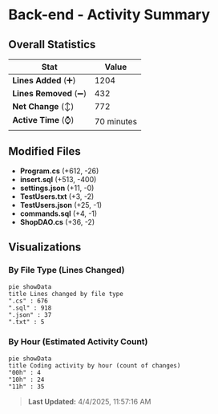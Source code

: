 # Back-end - Activity Summary 

## Overall Statistics

| Stat                   | Value                                                             |
| ---------------------- | ----------------------------------------------------------------- |
| **Lines Added** (➕)   | 1204                                          |
| **Lines Removed** (➖) | 432                                        |
| **Net Change** (↕)    | 772                |
| **Active Time** (⌚)   | 70 minutes |


## Modified Files
- **Program.cs** (+612, -26)
- **insert.sql** (+513, -400)
- **settings.json** (+11, -0)
- **TestUsers.txt** (+3, -2)
- **TestUsers.json** (+25, -1)
- **commands.sql** (+4, -1)
- **ShopDAO.cs** (+36, -2)

## Visualizations

### By File Type (Lines Changed)

```mermaid
pie showData
title Lines changed by file type
".cs" : 676
".sql" : 918
".json" : 37
".txt" : 5
```

### By Hour (Estimated Activity Count)

```mermaid
pie showData
title Coding activity by hour (count of changes)
"00h" : 4
"10h" : 24
"11h" : 35
```


> **Last Updated:** 4/4/2025, 11:57:16 AM